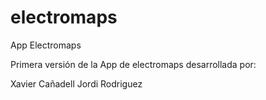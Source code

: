 electromaps
===========

App Electromaps

Primera versión de la App de electromaps desarrollada por:

Xavier Cañadell
Jordi Rodriguez
